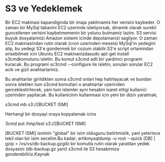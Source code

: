 # S3 ve Yedeklemek

Bir EC2 makinasi kapandiginda bir imaja yakilmamis her verisini
kaybeder. O zaman bir MySql tabanini EC2 uzerinde isletiyorsak,
dinamik olarak surekli guncellenen verisini kaybetmemenin bir yolunu
bulmamiz lazim. S3 servisi buyuk dosyalarinizi Amazon sistemi icinde
depolamanizi sagliyor. O zaman EC2 makinasindan rutin olarak (cron
uzerinden mesela) MySql'in yedegini alip, bu yedegi S3'e gondermek bir
cozum olabilir.S3'e script ortamindan erisebilmek icin Ubuntu EC2
makinanizdasudo apt-get install s3cmdkomutunu isletin. Bu komut s3cmd
adli bir yardimci programi kuracak. Bu programi sc3cmd --configure ile
isletin; sorulan sorular EC2 acik ve gizli anahtarlariniz.

Bu anahtarlar girildikten sonra s3cmd onlari hep hatirlayacak ve
bundan sonra isletilen tum s3cmd komutlari o anahtarlar uzerinden
gerceklestirilecek, yani tum islemler ayni hesabin isaret ettigi
kullanici uzerinden yapilacak. Bu kullanicinin kullanmasi icin yeni
bir dizin yaratmak;

s3cmd mb s3://[BUCKET ISMI]

Herhangi bir dosyayi oraya kopyalamak icins

3cmd put /tmp/test s3://[BUCKET ISMI]

[BUCKET ISMI] isminin "global" bir isim oldugunu belirtmistik, yani
yeterince tekil olan bir isim secelim.Bu kadar; artikmysqldump -u root
--quick [DB] | gzip > /vs/vs/db-backup.gzgibi bir komutla rutin olarak
yaratilan yedek dosyasini (db-backup.gz yani) s3cmd ile S3 hesabimiza
gonderebiliriz.Kaynak





